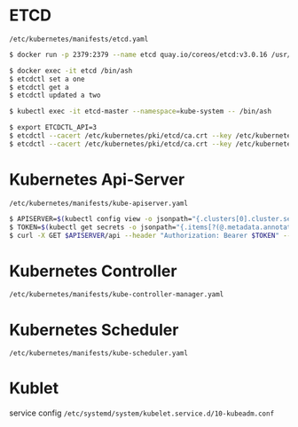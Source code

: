 # ETCD

`/etc/kubernetes/manifests/etcd.yaml`

```bash
$ docker run -p 2379:2379 --name etcd quay.io/coreos/etcd:v3.0.16 /usr/local/bin/etcd -advertise-client-urls http://0.0.0.0:2379 -listen-client-urls http://0.0.0.0:2379

$ docker exec -it etcd /bin/ash
$ etcdctl set a one
$ etcdctl get a
$ etcdctl updated a two
```

```bash
$ kubectl exec -it etcd-master --namespace=kube-system -- /bin/ash

$ export ETCDCTL_API=3
$ etcdctl --cacert /etc/kubernetes/pki/etcd/ca.crt --key /etc/kubernetes/pki/etcd/server.key --cert /etc/kubernetes/pki/etcd/server.crt get / --prefix --keys-only
$ etcdctl --cacert /etc/kubernetes/pki/etcd/ca.crt --key /etc/kubernetes/pki/etcd/server.key --cert /etc/kubernetes/pki/etcd/server.crt get /registry/serviceaccounts/vagrant/default -w json
```

# Kubernetes Api-Server

`/etc/kubernetes/manifests/kube-apiserver.yaml`

```bash
$ APISERVER=$(kubectl config view -o jsonpath="{.clusters[0].cluster.server}")
$ TOKEN=$(kubectl get secrets -o jsonpath="{.items[?(@.metadata.annotations['kubernetes\.io/service-account\.name']=='default')].data.token}"|base64 --decode)
$ curl -X GET $APISERVER/api --header "Authorization: Bearer $TOKEN" --insecure
```

# Kubernetes Controller

`/etc/kubernetes/manifests/kube-controller-manager.yaml`

# Kubernetes Scheduler

`/etc/kubernetes/manifests/kube-scheduler.yaml`

# Kublet
service config `/etc/systemd/system/kubelet.service.d/10-kubeadm.conf`
